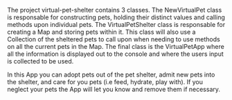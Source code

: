 The project virtual-pet-shelter contains 3 classes. The NewVirtualPet class is responsable for constructing pets, holding their distinct values and calling methods upon individual pets.  The VirtualPetShelter class is responsable for creating a Map and storing pets within it.  This class will also use a Collection of the sheltered pets to call upon when needing to use methods on all the current pets in the Map.  The final class is the VirtualPetApp where all the information is displayed out to the console and where the users input is collected to be used.

In this App you can adopt pets out of the pet shelter, admit new pets into the shelter, and care for you pets (i.e feed, hydrate, play with).  If you neglect your pets the App will let you know and remove them if necessary. 